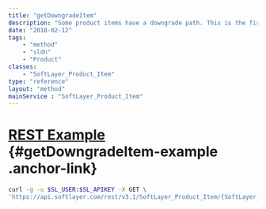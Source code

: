 ```yaml
---
title: "getDowngradeItem"
description: "Some product items have a downgrade path. This is the first product item in the downgrade path."
date: "2018-02-12"
tags:
    - "method"
    - "sldn"
    - "Product"
classes:
    - "SoftLayer_Product_Item"
type: "reference"
layout: "method"
mainService : "SoftLayer_Product_Item"
---
```


# [REST Example](#getDowngradeItem-example) <a href="/article/rest/"><i class="fas fa-question"></i></a> {#getDowngradeItem-example .anchor-link} 
```bash
curl -g -u $SL_USER:$SL_APIKEY -X GET \
'https://api.softlayer.com/rest/v3.1/SoftLayer_Product_Item/{SoftLayer_Product_ItemID}/getDowngradeItem'
```

